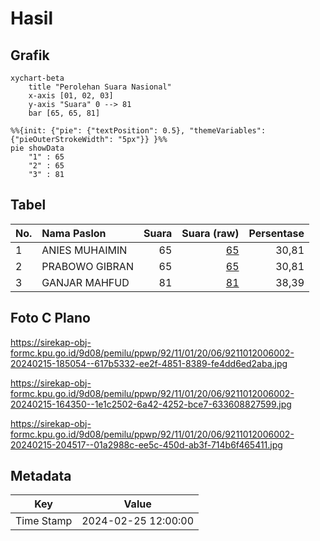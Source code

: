 # Hasil

## Grafik

```mermaid
xychart-beta
    title "Perolehan Suara Nasional"
    x-axis [01, 02, 03]
    y-axis "Suara" 0 --> 81
    bar [65, 65, 81]
```

```mermaid
%%{init: {"pie": {"textPosition": 0.5}, "themeVariables": {"pieOuterStrokeWidth": "5px"}} }%%
pie showData
    "1" : 65
    "2" : 65
    "3" : 81
```

## Tabel

| No. | Nama Paslon    | Suara | Suara (raw) | Persentase |
|:--- |:-------------- | -----:| -----------:| ----------:|
| 1   | ANIES MUHAIMIN | 65    | [65][p-1]   | 30,81      |
| 2   | PRABOWO GIBRAN | 65    | [65][p-2]   | 30,81      |
| 3   | GANJAR MAHFUD  | 81    | [81][p-3]   | 38,39      |


[p-1]: https://github.com/gigit-pemilu/pemilu-2024/blob/main/pilpres/hitung-suara/sub/92-papua-barat/sub/11-manokwari-selatan/sub/01-ransiki/sub/2006-bamaha/sub/002-tps/sub/paslon-1.txt
[p-2]: https://github.com/gigit-pemilu/pemilu-2024/blob/main/pilpres/hitung-suara/sub/92-papua-barat/sub/11-manokwari-selatan/sub/01-ransiki/sub/2006-bamaha/sub/002-tps/sub/paslon-2.txt
[p-3]: https://github.com/gigit-pemilu/pemilu-2024/blob/main/pilpres/hitung-suara/sub/92-papua-barat/sub/11-manokwari-selatan/sub/01-ransiki/sub/2006-bamaha/sub/002-tps/sub/paslon-3.txt

## Foto C Plano

https://sirekap-obj-formc.kpu.go.id/9d08/pemilu/ppwp/92/11/01/20/06/9211012006002-20240215-185054--617b5332-ee2f-4851-8389-fe4dd6ed2aba.jpg

https://sirekap-obj-formc.kpu.go.id/9d08/pemilu/ppwp/92/11/01/20/06/9211012006002-20240215-164350--1e1c2502-6a42-4252-bce7-633608827599.jpg

https://sirekap-obj-formc.kpu.go.id/9d08/pemilu/ppwp/92/11/01/20/06/9211012006002-20240215-204517--01a2988c-ee5c-450d-ab3f-714b6f465411.jpg


## Metadata

| Key        | Value               |
| ---------- | ------------------- |
| Time Stamp | 2024-02-25 12:00:00 |



